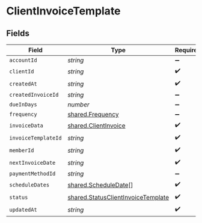 # ClientInvoiceTemplate


## Fields

| Field                                                                                    | Type                                                                                     | Required                                                                                 | Description                                                                              |
| ---------------------------------------------------------------------------------------- | ---------------------------------------------------------------------------------------- | ---------------------------------------------------------------------------------------- | ---------------------------------------------------------------------------------------- |
| `accountId`                                                                              | *string*                                                                                 | :heavy_minus_sign:                                                                       | N/A                                                                                      |
| `clientId`                                                                               | *string*                                                                                 | :heavy_check_mark:                                                                       | N/A                                                                                      |
| `createdAt`                                                                              | *string*                                                                                 | :heavy_check_mark:                                                                       | N/A                                                                                      |
| `createdInvoiceId`                                                                       | *string*                                                                                 | :heavy_minus_sign:                                                                       | N/A                                                                                      |
| `dueInDays`                                                                              | *number*                                                                                 | :heavy_minus_sign:                                                                       | N/A                                                                                      |
| `frequency`                                                                              | [shared.Frequency](../../models/shared/frequency.md)                                     | :heavy_minus_sign:                                                                       | N/A                                                                                      |
| `invoiceData`                                                                            | [shared.ClientInvoice](../../models/shared/clientinvoice.md)                             | :heavy_check_mark:                                                                       | N/A                                                                                      |
| `invoiceTemplateId`                                                                      | *string*                                                                                 | :heavy_check_mark:                                                                       | N/A                                                                                      |
| `memberId`                                                                               | *string*                                                                                 | :heavy_check_mark:                                                                       | N/A                                                                                      |
| `nextInvoiceDate`                                                                        | *string*                                                                                 | :heavy_check_mark:                                                                       | N/A                                                                                      |
| `paymentMethodId`                                                                        | *string*                                                                                 | :heavy_minus_sign:                                                                       | N/A                                                                                      |
| `scheduleDates`                                                                          | [shared.ScheduleDate](../../models/shared/scheduledate.md)[]                             | :heavy_check_mark:                                                                       | N/A                                                                                      |
| `status`                                                                                 | [shared.StatusClientInvoiceTemplate](../../models/shared/statusclientinvoicetemplate.md) | :heavy_check_mark:                                                                       | N/A                                                                                      |
| `updatedAt`                                                                              | *string*                                                                                 | :heavy_check_mark:                                                                       | N/A                                                                                      |